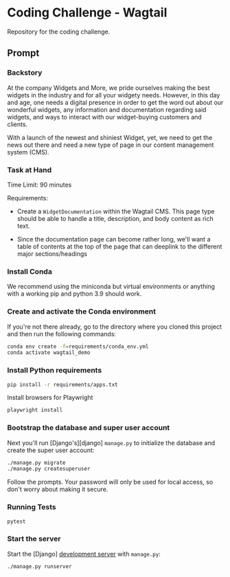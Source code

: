 # Coding Challenge - Wagtail

Repository for the coding challenge.

## Prompt

### Backstory

At the company Widgets and More, we pride ourselves making the best widgets in the industry and for all your widgety needs. However, in this day and age, one needs a digital presence in order to get the word out about our wonderful widgets, any information and documentation regarding said widgets, and ways to interact with our widget-buying customers and clients.

With a launch of the newest and shiniest Widget, yet, we need to get the news out there and need a new type of page in our content management system (CMS).

### Task at Hand

Time Limit: 90 minutes

Requirements:

* Create a `WidgetDocumentation` within the Wagtail CMS. This page type should be able to handle a title, description, and body content as rich text.

* Since the documentation page can become rather long, we'll want a table of contents at the top of the page that can deeplink to the different major sections/headings


### Install Conda

We recommend using the miniconda but virtual environments or  anything with a working pip and python 3.9 should work.

### Create and activate the Conda environment

If you're not there already, go to the directory where you cloned this project and then run the following commands:

```sh
conda env create -f=requirements/conda_env.yml
conda activate wagtail_demo
```

### Install Python requirements

```sh
pip install -r requirements/apps.txt
```

Install browsers for Playwright

```sh
playwright install
```

### Bootstrap the database and super user account

Next you'll run [Django's][django] `manage.py` to initialize the database and create the super user account:

```sh
./manage.py migrate
./manage.py createsuperuser
```

Follow the prompts. Your password will only be used for local access, so don't worry about making it secure.

### Running Tests

```sh
pytest
```
### Start the server

Start the [Django] [development server](https://docs.djangoproject.com/en/4.1/ref/django-admin/#runserver) with `manage.py`:

```sh
./manage.py runserver
```

